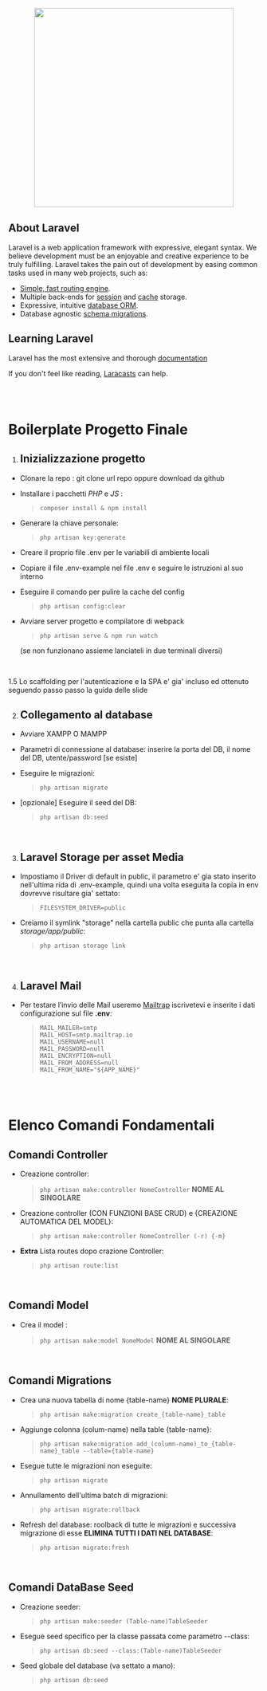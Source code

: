 <p align="center"><a href="https://laravel.com" target="_blank"><img src="https://raw.githubusercontent.com/laravel/art/master/logo-lockup/5%20SVG/2%20CMYK/1%20Full%20Color/laravel-logolockup-cmyk-red.svg" width="400"></a></p>

## About Laravel

Laravel is a web application framework with expressive, elegant syntax. We believe development must be an enjoyable and creative experience to be truly fulfilling. Laravel takes the pain out of development by easing common tasks used in many web projects, such as:

-   [Simple, fast routing engine](https://laravel.com/docs/routing).
-   Multiple back-ends for [session](https://laravel.com/docs/session) and [cache](https://laravel.com/docs/cache) storage.
-   Expressive, intuitive [database ORM](https://laravel.com/docs/eloquent).
-   Database agnostic [schema migrations](https://laravel.com/docs/migrations).

## Learning Laravel

Laravel has the most extensive and thorough [documentation](https://laravel.com/docs)

If you don't feel like reading, [Laracasts](https://laracasts.com) can help.

<br/>
<br/>

# Boilerplate Progetto Finale

1. ## Inizializzazione progetto

-   Clonare la repo : git clone url repo oppure download da github
-   Installare i pacchetti _PHP_ e _JS_ :
    > `composer install & npm install`
-   Generare la chiave personale:
    > `php artisan key:generate`
-   Creare il proprio file .env per le variabili di ambiente locali
-   Copiare il file .env-example nel file .env e seguire le istruzioni al suo interno
-   Eseguire il comando per pulire la cache del config

    > `php artisan config:clear`

-   Avviare server progetto e compilatore di webpack

    > `php artisan serve & npm run watch`

    (se non funzionano assieme lanciateli in due terminali diversi)

<br>

1.5 Lo scaffolding per l'autenticazione e la SPA e' gia' incluso ed ottenuto seguendo passo passo la guida delle slide

2. ## Collegamento al database

-   Avviare XAMPP O MAMPP
-   Parametri di connessione al database:
    inserire la porta del DB, il nome del DB, utente/password [se esiste]
-   Eseguire le migrazioni:
    > `php artisan migrate`
-   [opzionale] Eseguire il seed del DB:

    > `php artisan db:seed`

<br>

3. ## Laravel Storage per asset Media

-   Impostiamo il Driver di default in public, il parametro e' gia stato inserito nell'ultima rida di .env-example, quindi una volta eseguita la copia in env dovrevve risultare gia' settato:
    > `FILESYSTEM_DRIVER=public`
-   Creiamo il symlink "storage" nella cartella public che punta alla cartella _storage/app/public_:

    > `php artisan storage link`

<br>

4. ## Laravel Mail

<!-- -   Per drivers API based come mailgun utilizziamo la libreria guzzle:
    > `composer require guzzlehttp/guzzle` -->

-   Per testare l’invio delle Mail useremo [Mailtrap](https://Mailtrap.io) iscrivetevi e inserite i dati configurazione sul file **.env**:
    <br>
    > `MAIL_MAILER=smtp` <br> `MAIL_HOST=smtp.mailtrap.io` <br> `MAIL_USERNAME=null`<br> `MAIL_PASSWORD=null` <br> `MAIL_ENCRYPTION=null` <br> `MAIL_FROM_ADDRESS=null` <br> `MAIL_FROM_NAME="${APP_NAME}"`

<br>
<br>

# Elenco Comandi Fondamentali

## Comandi Controller

-   Creazione controller:
    > `php artisan make:controller NomeController` **NOME AL SINGOLARE**
-   Creazione controller (CON FUNZIONI BASE CRUD) e {CREAZIONE AUTOMATICA DEL MODEL}:

    > `php artisan make:controller NomeController (-r) {-m} `<br/>

-   **Extra** Lista routes dopo crazione Controller:
    > `php artisan route:list`

<br/>

## Comandi Model

-   Crea il model :
    > `php artisan make:model NomeModel` **NOME AL SINGOLARE**

<br>

## Comandi Migrations

-   Crea una nuova tabella di nome {table-name} **NOME PLURALE**:
    > `php artisan make:migration create_{table-name}_table`
-   Aggiunge colonna (colum-name) nella table {table-name}:
    > `php artisan make:migration add_(column-name)_to_{table-name}_table --table={table-name}`
-   Esegue tutte le migrazioni non eseguite:
    > `php artisan migrate`
-   Annullamento dell'ultima batch di migrazioni:
    > `php artisan migrate:rollback`
-   Refresh del database: roolback di tutte le migrazioni e successiva migrazione di esse **ELIMINA TUTTI I DATI NEL DATABASE**:
    > `php artisan migrate:fresh`

<br>

## Comandi DataBase Seed

-   Creazione seeder:
    > `php artisan make:seeder (Table-name)TableSeeder`
-   Esegue seed specifico per la classe passata come parametro --class:
    > `php artisan db:seed --class:(Table-name)TableSeeder`
-   Seed globale del database (va settato a mano):
    > `php artisan db:seed`
